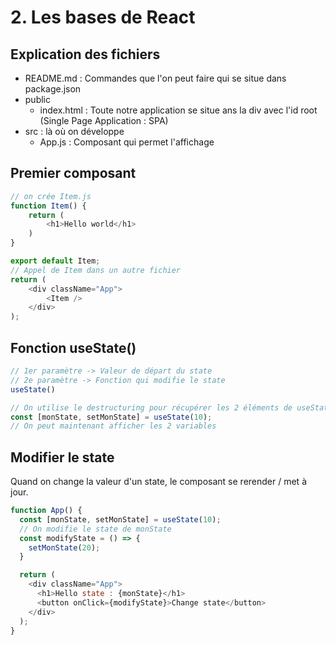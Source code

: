 # 2. Les bases de React

## Explication des fichiers
- README.md : Commandes que l'on peut faire qui se situe dans package.json
- public
    - index.html : Toute notre application se situe ans la div avec l'id root (Single Page Application : SPA)
- src : là où on développe
    - App.js : Composant qui permet l'affichage

## Premier composant
```js
// on crée Item.js
function Item() {
    return (
        <h1>Hello world</h1>
    )
}

export default Item;
// Appel de Item dans un autre fichier
return (
    <div className="App">
        <Item />
    </div>
);
```

## Fonction useState()
```js
// 1er paramètre -> Valeur de départ du state
// 2e paramètre -> Fonction qui modifie le state
useState()

// On utilise le destructuring pour récupérer les 2 éléments de useState
const [monState, setMonState] = useState(10);
// On peut maintenant afficher les 2 variables
```

## Modifier le state
Quand on change la valeur d'un state, le composant se rerender / met à jour.
```js
function App() {
  const [monState, setMonState] = useState(10);
  // On modifie le state de monState
  const modifyState = () => {
    setMonState(20);
  }

  return (
    <div className="App">
      <h1>Hello state : {monState}</h1>
      <button onClick={modifyState}>Change state</button>
    </div>
  );
}
```